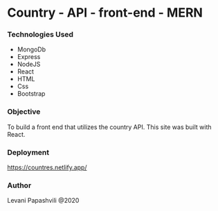 # Country - API - front-end - MERN

### Technologies Used

- MongoDb
- Express
- NodeJS
- React
- HTML
- Css
- Bootstrap

### Objective

To build a front end that utilizes the country API. This site was built with React.

### Deployment

https://countres.netlify.app/

### Author

Levani Papashvili @2020


